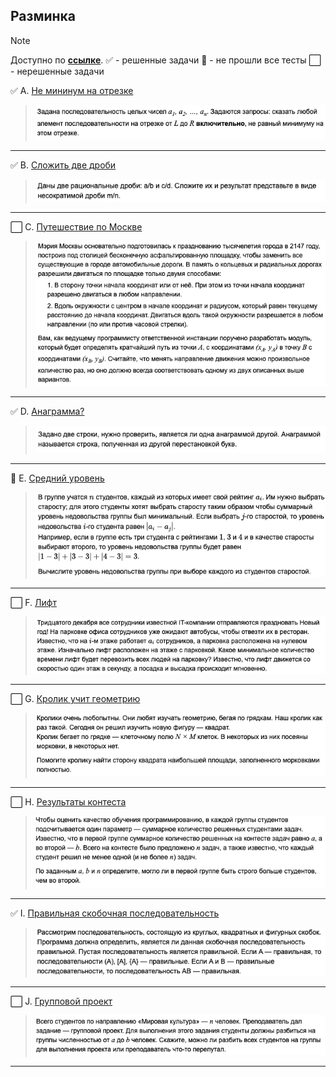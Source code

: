 ## Разминка

>[!NOTE]
>Доступно по [**ссылке**](https://contest.yandex.ru/contest/53027/enter/?retPage=).
> ✅ - решенные задачи 
> 🔷 - не прошли все тесты 
> ⬜ - нерешенные задачи



✅ A. [Не мининум на отрезке](A_Not_Min/A_Not_Min.go)
>![a](img/a.png)
______________________
✅ B. [Сложить две дроби](B_sum_of_divs/B_Sum_of_divs.go)
>![b](img/b.png)
______________________
⬜ C. [Путешествие по Москве]()
>![c](img/c.png)
______________________
✅ D. [Анаграмма?](D_Anagramm/D_Anagramm.go)
>![d](img/d.png)
______________________
🔷 E. [Средний уровень](E_Middle_lvl/E_Middle_lvl_angry.go)
>![e](img/e.png)
______________________
⬜ F. [Лифт](F_Elevator/F_Elevator.go)
>![f](img/f.png)
______________________
⬜ G. [Кролик учит геометрию]()
>![g](img/g.png)
______________________
⬜ H. [Результаты контеста]()
>![h](img/h.png)
______________________
✅ I. [Правильная скобочная последовательность](I_Brackets/I_Brackets.go)
>![i](img/i.png)
______________________
⬜ J. [Групповой проект](J_Group_proj/J_Group_proj.go)
>![j](img/j.png)
______________________